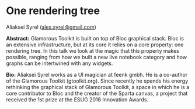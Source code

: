 # One rendering tree

Aliaksei Syrel (alex.syrel@gmail.com)

**Abstract:** 
Glamorous Toolkit is built on top of Bloc graphical stack. Bloc is an extensive infrastructure, but at its core it relies on a core property: one rendering tree. In this talk we look at the magic that this property makes possible, ranging from how we built a new live notebook category and how graphs can be intertwined with any widgets.

**Bio:** 
Aliaksei Syrel works as a UI magician at feenk gmbh. He is a co-author of the Glamorous Toolkit (gtoolkit.org). Since recently he spends his energy rethinking the graphical stack of Glamorous Toolkit, a space in which he is a core contributor to Bloc and the creator of the Sparta canvas, a project that received the 1st prize at the ESUG 2016 Innovation Awards.